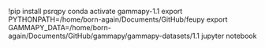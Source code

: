 !pip install psrqpy
conda activate gammapy-1.1
export PYTHONPATH=/home/born-again/Documents/GitHub/feupy
export GAMMAPY_DATA=/home/born-again/Documents/GitHub/gammapy/gammapy-datasets/1.1
jupyter notebook
